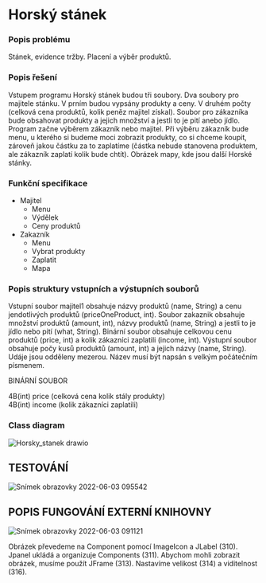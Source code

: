 # Horský stánek

### Popis problému
Stánek, evidence tržby. Placení a výběr produktů.

### Popis řešení
Vstupem programu Horský stánek budou tři soubory. Dva soubory pro majitele stánku. V prním budou vypsány produkty a ceny. V druhém počty (celková cena produktů, kolik peněz majitel získal). Soubor pro zákazníka bude obsahovat produkty a jejich množství a jestli to je pití anebo jídlo. Program začne výběrem zákazník nebo majitel. Při výběru zákazník bude menu, u kterého si budeme moci zobrazit produkty, co si chceme koupit, zároveň jakou částku za to zaplatíme (částka nebude stanovena produktem, ale zákazník zaplatí kolik bude chtít). Obrázek mapy, kde jsou další Horské stánky. 

### Funkční specifikace
- Majitel
  - Menu
  - Výdělek
  - Ceny produktů 
- Zakazník 
  - Menu
  - Vybrat produkty
  - Zaplatit
  - Mapa

### Popis struktury vstupních a výstupních souborů
Vstupní soubor majitel1 obsahuje názvy produktů (name, String) a cenu jendotlivých produktů (priceOneProduct, int). Soubor zakaznik obsahuje množství produktů (amount, int), názvy produktů (name, String) a jestli to je jídlo nebo pití (what, String). Binární soubor obsahuje celkovou cenu produktů (price, int) a kolik zákazníci zaplatili (income, int). Výstupní soubor obsahuje počy kusů produktů (amount, int) a jejich názvy (name, String). Udáje jsou odděleny mezerou. Název musí být napsán s velkým počátečním písmenem.

BINÁRNÍ SOUBOR 

4B(int) price (celková cena kolik stály produkty)  
4B(int) income (kolik zákazníci zaplatili) 

### Class diagram
![Horsky_stanek drawio](https://user-images.githubusercontent.com/100836132/171803006-1671af07-66ca-453d-8e67-71a8e7be34b8.png)


## TESTOVÁNÍ
![Snímek obrazovky 2022-06-03 095542](https://user-images.githubusercontent.com/100836132/171812876-a12197ee-4e2c-4fa5-8b92-e4b2974266c9.png)


## POPIS FUNGOVÁNÍ EXTERNÍ KNIHOVNY
![Snímek obrazovky 2022-06-03 091121](https://user-images.githubusercontent.com/100836132/171805600-c9ee2cd0-e0a2-461e-978d-cc93500273d1.png)

Obrázek převedeme na Component pomocí ImageIcon a JLabel (310). Jpanel ukládá a organizuje Components (311). Abychom mohli zobrazit obrázek, musíme použít JFrame (313). Nastavíme velikost (314) a viditelnost (316).
